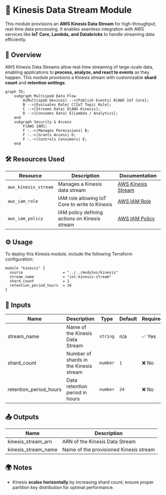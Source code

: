 # 📢 Kinesis Data Stream Module

This module provisions an **AWS Kinesis Data Stream** for high-throughput, real-time data processing. It enables seamless integration with AWS services like **IoT Core, Lambda, and Databricks** to handle streaming data efficiently.

## 📖 Overview

AWS Kinesis Data Streams allow real-time streaming of large-scale data, enabling applications to **process, analyze, and react to events** as they happen. This module provisions a Kinesis stream with customizable **shard count** and **retention settings**.

```mermaid
graph TD;
    subgraph MultispeQ Data Flow
        A[MultispeQ Devices] -->|Publish Events| B[AWS IoT Core];
        B -->|Evaluates Rule| C[IoT Topic Rule];
        C -->|Streams Data| D[AWS Kinesis];
        D -->|Consumes Data| E[Lambda / Analytics];
    end
    subgraph Security & Access
        F[AWS IAM];
        F -.->|Manages Permissions| B;
        F -.->|Grants Access| D;
        F -.->|Controls Consumers| E;
    end
```

## 🛠 Resources Used

| Resource               | Description                                    | Documentation                                                                                                        |
| ---------------------- | ---------------------------------------------- | -------------------------------------------------------------------------------------------------------------------- |
| `aws_kinesis_stream`   | Manages a Kinesis data stream                  | [AWS Kinesis Stream](https://registry.terraform.io/providers/hashicorp/aws/latest/docs/resources/kinesis_stream)    |
| `aws_iam_role`        | IAM role allowing IoT Core to write to Kinesis  | [AWS IAM Role](https://registry.terraform.io/providers/hashicorp/aws/latest/docs/resources/iam_role)                |
| `aws_iam_policy`      | IAM policy defining actions on Kinesis stream   | [AWS IAM Policy](https://registry.terraform.io/providers/hashicorp/aws/latest/docs/resources/iam_policy)            |

## ⚙️ Usage

To deploy this Kinesis module, include the following Terraform configuration:

```hcl
module "kinesis" {
  source                  = "../../modules/kinesis"
  stream_name             = "iot-kinesis-stream"
  shard_count             = 1
  retention_period_hours  = 24
}
```

## 🔑 Inputs

| Name                     | Description                                  | Type     | Default          | Required |
| ------------------------ | -------------------------------------------- | -------- | ---------------- | -------- |
| stream_name             | Name of the Kinesis Data Stream              | `string` | n/a              | ✅ Yes   |
| shard_count             | Number of shards in the Kinesis stream       | `number` | `1`              | ❌ No    |
| retention_period_hours  | Data retention period in hours               | `number` | `24`             | ❌ No    |

## 📤 Outputs

| Name                  | Description                                       |
| --------------------- | ------------------------------------------------- |
| kinesis_stream_arn   | ARN of the Kinesis Data Stream                    |
| kinesis_stream_name  | Name of the provisioned Kinesis stream            |

## 🌍 Notes

- Kinesis **scales horizontally** by increasing shard count; ensure proper partition key distribution for optimal performance.
